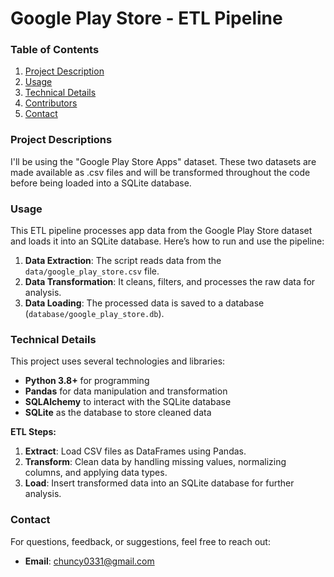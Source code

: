 # Google Play Store - ETL Pipeline

### Table of Contents
1. [Project Description](#project-description)
2. [Usage](#usage)
3. [Technical Details](#technical-details)
4. [Contributors](#contributors)
5. [Contact](#contact)

### Project Descriptions
I'll be using the "Google Play Store Apps" dataset. These two datasets are made available as .csv files and will be transformed throughout the code before being loaded into a SQLite database.

### Usage
This ETL pipeline processes app data from the Google Play Store dataset and loads it into an SQLite database. Here’s how to run and use the pipeline:

1. **Data Extraction**: The script reads data from the `data/google_play_store.csv` file.
2. **Data Transformation**: It cleans, filters, and processes the raw data for analysis.
3. **Data Loading**: The processed data is saved to a database (`database/google_play_store.db`).

### Technical Details
This project uses several technologies and libraries:

- **Python 3.8+** for programming
- **Pandas** for data manipulation and transformation
- **SQLAlchemy** to interact with the SQLite database
- **SQLite** as the database to store cleaned data

**ETL Steps:**
1. **Extract**: Load CSV files as DataFrames using Pandas.
2. **Transform**: Clean data by handling missing values, normalizing columns, and applying data types.
3. **Load**: Insert transformed data into an SQLite database for further analysis.

### Contact
For questions, feedback, or suggestions, feel free to reach out:
- **Email**: chuncy0331@gmail.com

